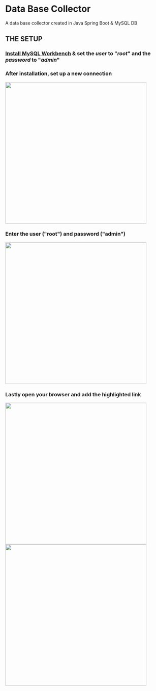 # Data Base Collector
A data base collector created in Java Spring Boot & MySQL DB

## THE SETUP

### [Install MySQL Workbench](https://dev.mysql.com/downloads/installer/) & set the *user* to "*root*" and the *password* to "*admin*"

### After installation, set up a new connection
<img src="https://i.imgur.com/N150VIX.png" width= "444"/>

### Enter the user ("root") and password ("admin")
<img src="https://i.imgur.com/YM45Wph.png" width= "444"/>

### Lastly open your browser and add the highlighted link
<img src="https://i.imgur.com/BaiMB42.png" width= "444"/>
<img src="https://i.imgur.com/oLBBzzL.png" width= "444"/>

